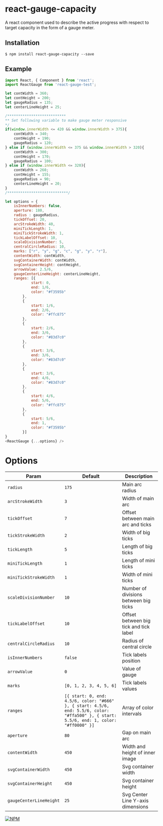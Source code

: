 # react-gauge-capacity
A react component used to describe the active progress with respect to target capacity in the form of a gauge meter.

## Installation

```
$ npm install react-gauge-capacity --save 
```

## Example

```js
import React, { Component } from 'react';
import ReactGauge from 'react-gauge-test';

let contWidth = 360;
let contHeight = 200;
let gaugeRadius = 135;
let centerLineHeight = 25;

/***************************
** Set following variable to make gauge meter responsive 
*/
if(window.innerWidth <= 420 && window.innerWidth > 375){
	contWidth = 340;
	contHeight = 190;
	gaugeRadius = 120;
} else if (window.innerWidth <= 375 && window.innerWidth > 320){
	contWidth = 300;
	contHeight = 170;
	gaugeRadius = 100;
} else if (window.innerWidth <= 320){
	contWidth = 260;
	contHeight = 155;
	gaugeRadius = 90;
	centerLineHeight = 20;
}
/****************************/

let options = {
	isInnerNumbers: false, 
	aperture: 180, 
	radius : gaugeRadius,
	tickOffset: 20,
	arcStrokeWidth: 40,
	miniTickLength: 1,
	miniTickStrokeWidth: 1,
	tickLabelOffset: 10,
	scaleDivisionNumber: 5,
	centralCircleRadius: 10,
	marks: ["r", "y", "g", "c", "g", "y", "r"],
	contentWidth: contWidth,
	svgContainerWidth: contWidth,
	svgContainerHeight: contHeight,
	arrowValue: 2.5/6,
	gaugeCenterLineHeight: centerLineHeight,
	ranges: [{
			start: 0,
			end: 1/6,
			color: "#f3595b"
		},
		{
			start: 1/6,
			end: 2/6,
			color: "#ffc875"
		},
		{
			start: 2/6,
			end: 3/6,
			color: "#83d7c0"
		},
		{
			start: 3/6,
			end: 3/6,
			color: "#83d7c0"
		},
		{
			start: 3/6,
			end: 4/6,
			color: "#83d7c0"
		},
		{
			start: 4/6,
			end: 5/6,
			color: "#ffc875"
		},
		{
			start: 5/6,
			end: 1,
			color: "#f3595b"
		}]
}
<ReactGauge {...options} />
```

# Options

| Param | Default | Description |
|---|---|---|
| `radius` | `175` | Main arc radius |
| `arcStrokeWidth` | `3` | Width of main arc |
| `tickOffset` | `7` | Offset between main arc and ticks |
| `tickStrokeWidth` | `2` | Width of big ticks |
| `tickLength` | `5` | Length of big ticks|
| `miniTickLength` | `1` | Length of mini ticks |
| `miniTickStrokeWidth` | `1` | Width of mini ticks |
| `scaleDivisionNumber` | `10` | Number of divisions between big ticks |
| `tickLabelOffset` | `10` | Offset between big tick and tick label |
| `centralCircleRadius` | `10` | Radius of central circle |
| `isInnerNumbers` | `false` | Tick labels position |
| `arrowValue` | `0` | Value of gauge |
| `marks` | `[0, 1, 2, 3, 4, 5, 6]` | Tick labels values |
| `ranges` | `[{ start: 0, end: 4.5/6, color: "#666" }, { start: 4.5/6, end: 5.5/6, color: "#ffa500" }, { start: 5.5/6, end: 1, color: "#ff0000" }]` | Array of color intervals |
| `aperture` | `80` | Gap on main arc |
| `contentWidth` | `450` | Width and height of inner image |
| `svgContainerWidth` | `450` |  Svg container width |
| `svgContainerHeight` | `450` | Svg container height |
| `gaugeCenterLineHeight` | `25` | Svg Center Line Y-axis dimensions |



[![NPM](https://nodei.co/npm/react-gauge-capacity.png?downloads=true&downloadRank=true&stars=true)](https://nodei.co/npm/react-gauge-capacity/)

